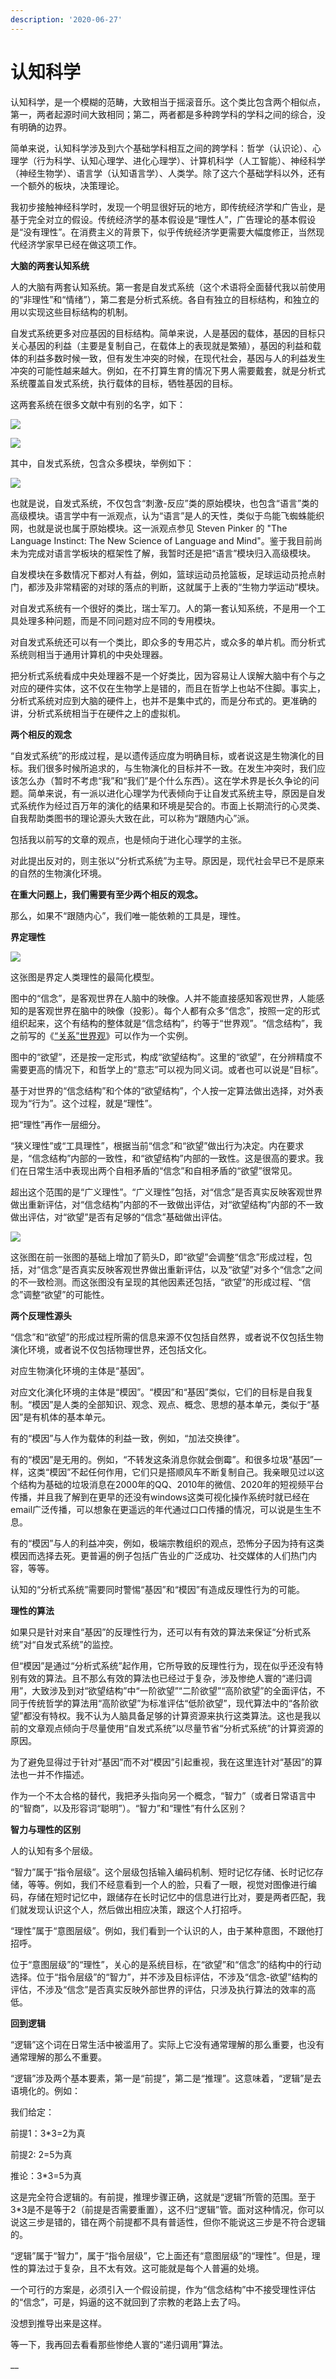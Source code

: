 ```yaml
---
description: '2020-06-27'
---
```


# 认知科学

认知科学，是一个模糊的范畴，大致相当于摇滚音乐。这个类比包含两个相似点，第一，两者起源时间大致相同；第二，两者都是多种跨学科的学科之间的综合，没有明确的边界。

简单来说，认知科学涉及到六个基础学科相互之间的跨学科：哲学（认识论）、心理学（行为科学、认知心理学、进化心理学）、计算机科学（人工智能）、神经科学（神经生物学）、语言学（认知语言学）、人类学。除了这六个基础学科以外，还有一个额外的板块，决策理论。

我初步接触神经科学时，发现一个明显很好玩的地方，即传统经济学和广告业，是基于完全对立的假设。传统经济学的基本假设是“理性人”，广告理论的基本假设是“没有理性”。在消费主义的背景下，似乎传统经济学更需要大幅度修正，当然现代经济学家早已经在做这项工作。

**大脑的两套认知系统**

人的大脑有两套认知系统。第一套是自发式系统（这个术语将全面替代我以前使用的“非理性”和“情绪”），第二套是分析式系统。各自有独立的目标结构，和独立的用以实现这些目标结构的机制。

自发式系统更多对应基因的目标结构。简单来说，人是基因的载体，基因的目标只关心基因的利益（主要是复制自己，在载体上的表现就是繁殖），基因的利益和载体的利益多数时候一致，但有发生冲突的时候，在现代社会，基因与人的利益发生冲突的可能性越来越大。例如，在不打算生育的情况下男人需要戴套，就是分析式系统覆盖自发式系统，执行载体的目标，牺牲基因的目标。

这两套系统在很多文献中有别的名字，如下：

![](../.gitbook/assets/0.jpg)

![](../.gitbook/assets/0-1-.jpg)

其中，自发式系统，包含众多模块，举例如下：

![](../.gitbook/assets/0-2-.jpg)

也就是说，自发式系统，不仅包含“刺激-反应”类的原始模块，也包含“语言”类的高级模块。语言学中有一派观点，认为“语言”是人的天性，类似于鸟能飞蜘蛛能织网，也就是说也属于原始模块。这一派观点参见 Steven Pinker 的 "The Language Instinct: The New Science of Language and Mind"。鉴于我目前尚未为完成对语言学板块的框架性了解，我暂时还是把“语言”模块归入高级模块。

自发模块在多数情况下都对人有益，例如，篮球运动员抢篮板，足球运动员抢点射门，都涉及非常精密的对球的落点的判断，这就属于上表的“生物力学运动“模块。

对自发式系统有一个很好的类比，瑞士军刀。人的第一套认知系统，不是用一个工具处理多种问题，而是不同问题对应不同的专用模块。

对自发式系统还可以有一个类比，即众多的专用芯片，或众多的单片机。而分析式系统则相当于通用计算机的中央处理器。

把分析式系统看成中央处理器不是一个好类比，因为容易让人误解大脑中有个与之对应的硬件实体，这不仅在生物学上是错的，而且在哲学上也站不住脚。事实上，分析式系统对应到大脑的硬件上，也并不是集中式的，而是分布式的。更准确的讲，分析式系统相当于在硬件之上的虚拟机。

**两个相反的观念**

“自发式系统”的形成过程，是以遗传适应度为明确目标，或者说这是生物演化的目标。我们很多时候所追求的，与生物演化的目标并不一致。在发生冲突时，我们应该怎么办（暂时不考虑“我”和“我们”是个什么东西）。这在学术界是长久争论的问题。简单来说，有一派以进化心理学为代表倾向于让自发式系统主导，原因是自发式系统作为经过百万年的演化的结果和环境是契合的。市面上长期流行的心灵类、自我帮助类图书的理论源头大致在此，可以称为“跟随内心”派。

包括我以前写的文章的观点，也是倾向于进化心理学的主张。

对此提出反对的，则主张以“分析式系统”为主导。原因是，现代社会早已不是原来的自然的生物演化环境。

**在重大问题上，我们需要有至少两个相反的观念。**

那么，如果不“跟随内心”，我们唯一能依赖的工具是，理性。

**界定理性**

![](../.gitbook/assets/0-3-.jpg)

这张图是界定人类理性的最简化模型。

图中的“信念”，是客观世界在人脑中的映像。人并不能直接感知客观世界，人能感知的是客观世界在脑中的映像（投影）。每个人都有众多“信念”，按照一定的形式组织起来，这个有结构的整体就是“信念结构”，约等于“世界观”。“信念结构”，我之前写的《[“关系”世界观](http://mp.weixin.qq.com/s?__biz=MjM5NzE3MTc4Mg==&mid=2651278829&idx=1&sn=0fc5ae2be7e7800dfe3de3e5061d7dd5&chksm=bd2deac48a5a63d2a648f31e2ad034d3c7dc73c6d7e65d31a2faf74d863703dbae7e070abe03&scene=21#wechat_redirect)》可以作为一个实例。

图中的“欲望”，还是按一定形式，构成“欲望结构”。这里的“欲望”，在分辨精度不需要更高的情况下，和哲学上的“意志”可以视为同义词。或者也可以说是“目标”。

基于对世界的“信念结构”和个体的“欲望结构”，个人按一定算法做出选择，对外表现为“行为”。这个过程，就是“理性”。

把“理性”再作一层细分。

“狭义理性”或“工具理性”，根据当前“信念”和“欲望”做出行为决定。内在要求是，“信念结构”内部的一致性，和“欲望结构”内部的一致性。这是很高的要求。我们在日常生活中表现出两个自相矛盾的“信念”和自相矛盾的“欲望”很常见。

超出这个范围的是“广义理性”。“广义理性”包括，对“信念”是否真实反映客观世界做出重新评估，对“信念结构”内部的不一致做出评估，对“欲望结构”内部的不一致做出评估，对“欲望”是否有足够的“信念”基础做出评估。

![](../.gitbook/assets/0-4-.jpg)

这张图在前一张图的基础上增加了箭头D，即“欲望”会调整“信念”形成过程，包括，对“信念”是否真实反映客观世界做出重新评估，以及“欲望”对多个“信念”之间的不一致检测。而这张图没有呈现的其他因素还包括，“欲望”的形成过程、“信念”调整“欲望”的可能性。

**两个反理性源头**

“信念”和“欲望”的形成过程所需的信息来源不仅包括自然界，或者说不仅包括生物演化环境，或者说不仅包括物理世界，还包括文化。

对应生物演化环境的主体是“基因”。

对应文化演化环境的主体是“模因”。“模因”和“基因”类似，它们的目标是自我复制。“模因”是人类的全部知识、观念、观点、概念、思想的基本单元，类似于“基因”是有机体的基本单元。

有的“模因”与人作为载体的利益一致，例如，“加法交换律”。

有的“模因”是无用的。例如，“不转发这条消息你就会倒霉”。和很多垃圾“基因”一样，这类“模因”不起任何作用，它们只是搭顺风车不断复制自己。我亲眼见过以这个结构为基础的垃圾消息在2000年的QQ、2010年的微信、2020年的短视频平台传播，并且我了解到在更早的还没有windows这类可视化操作系统时就已经在email广泛传播，可以想象在更遥远的年代通过口口传播的情况，可以说是生生不息。

有的“模因”与人的利益冲突，例如，极端宗教组织的观点，恐怖分子因为持有这类模因而选择去死。更普遍的例子包括广告业的广泛成功、社交媒体的人们热门内容，等等。

认知的“分析式系统”需要同时警惕“基因”和“模因”有造成反理性行为的可能。

**理性的算法**

如果只是针对来自“基因”的反理性行为，还可以有有效的算法来保证“分析式系统”对“自发式系统”的监控。

但“模因”是通过“分析式系统”起作用，它所导致的反理性行为，现在似乎还没有特别有效的算法。且不那么有效的算法也已经过于复杂，涉及惨绝人寰的“递归调用”，大致涉及到对“欲望结构”中“一阶欲望”“二阶欲望”“高阶欲望”的全面评估，不同于传统哲学的算法用“高阶欲望”为标准评估“低阶欲望”，现代算法中的“各阶欲望”都没有特权。我不认为人脑具备足够的计算资源来执行这类算法。这也是我以前的文章观点倾向于尽量使用“自发式系统”以尽量节省“分析式系统”的计算资源的原因。

为了避免显得过于针对“基因”而不对“模因”引起重视，我在这里连针对“基因”的算法也一并不作描述。

作为一个不太合格的替代，我把矛头指向另一个概念，“智力”（或者日常语言中的“智商”，以及形容词“聪明”）。“智力”和“理性”有什么区别？

**智力与理性的区别**

人的认知有多个层级。  


“智力”属于“指令层级”。这个层级包括输入编码机制、短时记忆存储、长时记忆存储，等等。例如，我们不经意看到一个人的脸，只看了一眼，视觉对图像进行编码，存储在短时记忆中，跟储存在长时记忆中的信息进行比对，要是两者匹配，我们就发现认识这个人，然后做出相应决策，跟这个人打招呼。

“理性”属于“意图层级”。例如，我们看到一个认识的人，由于某种意图，不跟他打招呼。

位于“意图层级”的“理性”，关心的是系统目标，在“欲望”和“信念”的结构中的行动选择。位于“指令层级”的“智力”，并不涉及目标评估，不涉及“信念-欲望”结构的评估，不涉及“信念”是否真实反映外部世界的评估，只涉及执行算法的效率的高低。

**回到逻辑**

“逻辑”这个词在日常生活中被滥用了。实际上它没有通常理解的那么重要，也没有通常理解的那么不重要。

“逻辑”涉及两个基本要素，第一是“前提”，第二是“推理”。这意味着，“逻辑”是去语境化的。例如：

我们给定：

前提1：3\*3=2为真

前提2:  2=5为真

推论：3\*3=5为真

这是完全符合逻辑的。有前提，推理步骤正确，这就是“逻辑”所管的范围。至于3\*3是不是等于2（前提是否需要重置），这不归“逻辑”管。面对这种情况，你可以说这三步是错的，错在两个前提都不具有普适性，但你不能说这三步是不符合逻辑的。

“逻辑”属于“智力”，属于“指令层级”，它上面还有“意图层级”的“理性”。但是，理性的算法过于复杂，且不太有效。这可能就是每个人普遍的处境。

一个可行的方案是，必须引入一个假设前提，作为“信念结构”中不接受理性评估的“信念”，可是，妈逼的这不就回到了宗教的老路上去了吗。

没想到推导出来是这样。

等一下，我再回去看看那些惨绝人寰的“递归调用”算法。

\_\_

